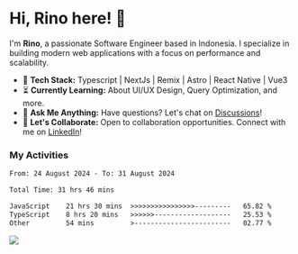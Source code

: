 # Hi, Rino here! 👋

I'm **Rino**, a passionate Software Engineer based in Indonesia. I specialize in building modern web applications with a focus on performance and scalability.

- 🔨 **Tech Stack:** Typescript | NextJs | Remix | Astro | React Native | Vue3
- ⏳ **Currently Learning:** About UI/UX Design, Query Optimization, and more.
- 💬 **Ask Me Anything:** Have questions? Let's chat on [Discussions](https://github.com/justrinoo/justrinoo/discussions/3)!
- 🤝 **Let's Collaborate:** Open to collaboration opportunities. Connect with me on [LinkedIn](https://www.linkedin.com/in/rinosatyaputra)!

### My Activities

<!--START_SECTION:waka-->

```txt
From: 24 August 2024 - To: 31 August 2024

Total Time: 31 hrs 46 mins

JavaScript    21 hrs 30 mins  >>>>>>>>>>>>>>>>---------   65.82 %
TypeScript    8 hrs 20 mins   >>>>>>-------------------   25.53 %
Other         54 mins         >------------------------   02.77 %
```

<!--END_SECTION:waka-->

![](https://komarev.com/ghpvc/?username=riyaraa)

